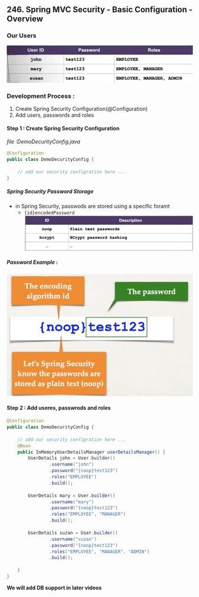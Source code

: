 ## 246. Spring MVC Security - Basic Configuration - Overview

### Our Users 
![img.png](img.png)

### Development Process : 
1. Create Spring Security Configuration(@Configuration)
2. Add users, passwords and roles 

#### Step 1 : Create Spring Security Configuration 
_file :DemoDecurityConfig.java_
```java
@Configuration 
public class DemoDecurityConfig {
    
    // add our security configration here ...
}
```

##### Spring Security Password Storage 
* in Spring Security, passwods are stored using a specific foramt
  * `{id}encodedPassword`  
![img_1.png](img_1.png)

##### Password Example : 
![img_2.png](img_2.png)

#### Step 2 : Add useres, passwrods and roles 
```java
@Configuration 
public class DemoDecurityConfig {
    
    // add our security configration here ...
    @Bean
    public InMemoryUserDetailsManager userDetailsManager() {
        UserDetails john = User.builder()
                .username("john")
                .password("{noop}test123")
                .roles("EMPLOYEE")
                .build();
        
        UserDetails mary = User.builder()
                .username("mary")
                .password("{noop}test123")
                .roles("EMPLOYEE", "MANAGER")
                .build();
        
        UserDetails suzan = User.builder()
                .username("suzan")
                .password("{noop}test123")
                .roles("EMPLOYEE", "MANAGER", "ADMIN")
                .build();

    }
}
```

**We will add DB support in later videos** 
